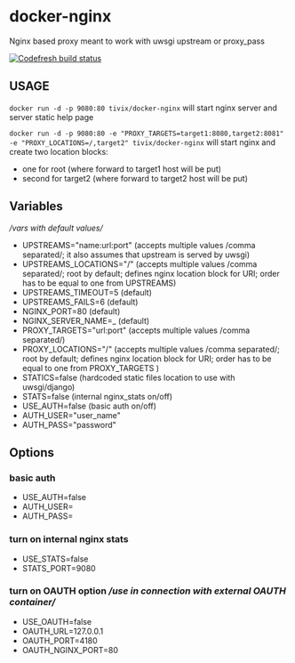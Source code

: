 docker-nginx
============

Nginx based proxy meant to work with uwsgi upstream or proxy_pass

[![Codefresh build status]( https://g.codefresh.io/api/badges/build?repoOwner=Tivix&repoName=docker-nginx&branch=master&pipelineName=tivix%2Fdocker-nginx&accountName=tivix&type=cf-1)]( https://g.codefresh.io/repositories/Tivix/docker-nginx/builds?filter=trigger:build;branch:master;service:5a6097ecd6addc0001813e45~tivix/docker-nginx)

USAGE
-----
`docker run -d -p 9080:80 tivix/docker-nginx`
will start nginx server and server static help page

`docker run -d -p 9080:80 -e "PROXY_TARGETS=target1:8080,target2:8081" -e "PROXY_LOCATIONS=/,target2" tivix/docker-nginx`
will start nginx and create two location blocks:
- one for root (where forward to target1 host will be put)
- second for target2 (where forward to target2 host will be put)

Variables
---------

_/vars with default values/_

- UPSTREAMS="name:url:port" (accepts multiple values /comma separated/; it also assumes that upstream is served by uwsgi)
- UPSTREAMS_LOCATIONS="/" (accepts multiple values /comma separated/; root by default; defines nginx location block for URI; order has to be equal to one from UPSTREAMS)
- UPSTREAMS_TIMEOUT=5 (default)
- UPSTREAMS_FAILS=6 (default)
- NGINX_PORT=80 (default)
- NGINX_SERVER_NAME=_ (default)
- PROXY_TARGETS="url:port" (accepts multiple values /comma separated/)
- PROXY_LOCATIONS="/" (accepts multiple values /comma separated/; root by default; defines nginx location block for URI; order has to be equal to one from PROXY_TARGETS )
- STATICS=false (hardcoded static files location to use with uwsgi/django)
- STATS=false (internal nginx_stats on/off)
- USE_AUTH=false (basic auth on/off)
- AUTH_USER="user_name"
- AUTH_PASS="password"

Options
-------

### basic auth
- USE_AUTH=false
- AUTH_USER=
- AUTH_PASS=

### turn on internal nginx stats
- USE_STATS=false
- STATS_PORT=9080

### turn on OAUTH option _/use in connection with external OAUTH container/_
- USE_OAUTH=false
- OAUTH_URL=127.0.0.1
- OAUTH_PORT=4180
- OAUTH_NGINX_PORT=80
